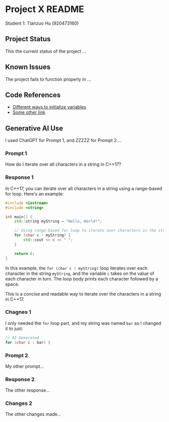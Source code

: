 # Project X README

Student 1: Tianzuo Hu (920473160)

## Project Status
This the current status of the project ...

## Known Issues
The project fails to function properly in ...

## Code References
* [Different ways to initialize variables](https://stackoverflow.com/questions/22543875/different-ways-to-initialize-variables)
* [Some other link](https://stackoverflow.com)

## Generative AI Use
I used ChatGPT for Prompt 1, and ZZZZZ for Prompt 2....

### Prompt 1
How do I iterate over all characters in a string in C++17?

### Response 1
In C++17, you can iterate over all characters in a string using a range-based for loop. Here's an example:
```cpp
#include <iostream>
#include <string>

int main() {
    std::string myString = "Hello, World!";

    // Using range-based for loop to iterate over characters in the string
    for (char c : myString) {
        std::cout << c << " ";
    }

    return 0;
}
```
In this example, the `for (char c : myString)` loop iterates over each character in the string `myString`, and the variable `c` takes on the value of each character in turn. The loop body prints each character followed by a space.

This is a concise and readable way to iterate over the characters in a string in C++17.

### Chagnes 1
I only needed the `for` loop part, and my string was named `bar` so I changed it to just:
```cpp
// AI Generated
for (char c : bar) {
```

### Prompt 2
My other prompt...

### Response 2
The other response...

### Changes 2
The other changes made...